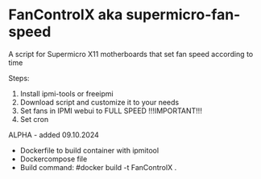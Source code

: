 # FanControlX aka supermicro-fan-speed
A script for Supermicro X11 motherboards that set fan speed according to time

Steps:
1. Install ipmi-tools or freeipmi
2. Download script and customize it to your needs
3. Set fans in IPMI webui to FULL SPEED !!!IMPORTANT!!!
4. Set cron

ALPHA - added 09.10.2024
- Dockerfile to build container with ipmitool
- Dockercompose file
- Build command: #docker build -t FanControlX  .
